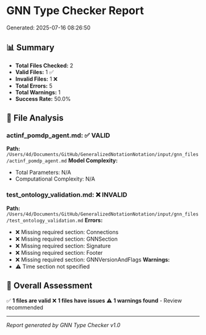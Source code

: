 # GNN Type Checker Report
Generated: 2025-07-16 08:26:50

## 📊 Summary

- **Total Files Checked:** 2
- **Valid Files:** 1 ✅
- **Invalid Files:** 1 ❌
- **Total Errors:** 5
- **Total Warnings:** 1
- **Success Rate:** 50.0%

## 📁 File Analysis

### actinf_pomdp_agent.md: ✅ VALID
**Path:** `/Users/4d/Documents/GitHub/GeneralizedNotationNotation/input/gnn_files/actinf_pomdp_agent.md`
**Model Complexity:**
  - Total Parameters: N/A
  - Computational Complexity: N/A

### test_ontology_validation.md: ❌ INVALID
**Path:** `/Users/4d/Documents/GitHub/GeneralizedNotationNotation/input/gnn_files/test_ontology_validation.md`
**Errors:**
  - ❌ Missing required section: Connections
  - ❌ Missing required section: GNNSection
  - ❌ Missing required section: Signature
  - ❌ Missing required section: Footer
  - ❌ Missing required section: GNNVersionAndFlags
**Warnings:**
  - ⚠️ Time section not specified

## 🎯 Overall Assessment

✅ **1 files are valid**
❌ **1 files have issues**
⚠️ **1 warnings found** - Review recommended

---
*Report generated by GNN Type Checker v1.0*